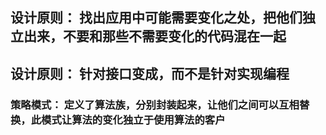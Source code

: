 ## 设计原则： 找出应用中可能需要变化之处，把他们独立出来，不要和那些不需要变化的代码混在一起
## 设计原则： 针对接口变成，而不是针对实现编程

### 策略模式： 定义了算法族，分别封装起来，让他们之间可以互相替换，此模式让算法的变化独立于使用算法的客户
